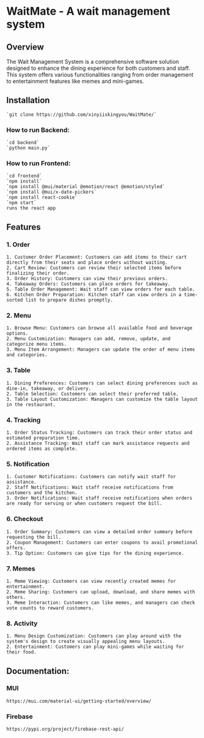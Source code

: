 # **WaitMate - A wait management system**

## Overview
The Wait Management System is a comprehensive software solution designed to enhance the dining experience for both customers and staff. This system offers various functionalities ranging from order management to entertainment features like memes and mini-games.

## Installation
    `git clone https://github.com/xinyiiskingyou/WaitMate/`
    
### **How to run Backend:**
    `cd backend`
    `python main.py`

### **How to run Frontend:**
    `cd frontend`
    `npm install`
    `npm install @mui/material @emotion/react @emotion/styled`
    `npm install @mui/x-date-pickers`
    `npm install react-cookie`
    `npm start`
    runs the react app

## Features

### 1. Order
    1. Customer Order Placement: Customers can add items to their cart directly from their seats and place orders without waiting.
    2. Cart Review: Customers can review their selected items before finalizing their order.
    3. Order History: Customers can view their previous orders.
    4. Takeaway Orders: Customers can place orders for takeaway.
    5. Table Order Management: Wait staff can view orders for each table.
    6. Kitchen Order Preparation: Kitchen staff can view orders in a time-sorted list to prepare dishes promptly.

### 2. Menu
    1. Browse Menu: Customers can browse all available food and beverage options.
    2. Menu Customization: Managers can add, remove, update, and categorize menu items.
    3. Menu Item Arrangement: Managers can update the order of menu items and categories.

### 3. Table
    1. Dining Preferences: Customers can select dining preferences such as dine-in, takeaway, or delivery.
    2. Table Selection: Customers can select their preferred table.
    3. Table Layout Customization: Managers can customize the table layout in the restaurant.

### 4. Tracking
    1. Order Status Tracking: Customers can track their order status and estimated preparation time.
    2. Assistance Tracking: Wait staff can mark assistance requests and ordered items as complete.

### 5. Notification
    1. Customer Notifications: Customers can notify wait staff for assistance.
    2. Staff Notifications: Wait staff receive notifications from customers and the kitchen.
    3. Order Notifications: Wait staff receive notifications when orders are ready for serving or when customers request the bill.

### 6. Checkout
    1. Order Summary: Customers can view a detailed order summary before requesting the bill.
    2. Coupon Management: Customers can enter coupons to avail promotional offers.
    3. Tip Option: Customers can give tips for the dining experience.

### 7. Memes
    1. Meme Viewing: Customers can view recently created memes for entertainment.
    2. Meme Sharing: Customers can upload, download, and share memes with others.
    3. Meme Interaction: Customers can like memes, and managers can check vote counts to reward customers.

### 8. Activity
    1. Menu Design Customization: Customers can play around with the system's design to create visually appealing menu layouts.
    2. Entertainment: Customers can play mini-games while waiting for their food.

## **Documentation:** 

### MUI
    https://mui.com/material-ui/getting-started/overview/

### Firebase
    https://pypi.org/project/firebase-rest-api/ 
